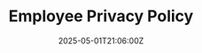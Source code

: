 ---
title: Employee Privacy Policy
linkTitle: Employee Privacy Policy
date: '2025-05-01T21:06:00Z'
weight: 1
description: No content
draft: false
ref: employee-privacy-policy
---